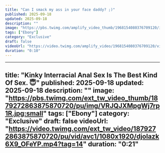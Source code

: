 ```yaml
---
title: "Can I smack my ass in your face daddy? ;)"
published: 2025-09-18
updated: 2025-09-18
description: ""
image: "https://pbs.twimg.com/amplify_video_thumb/1968154080376709120/img/zgljksdNUSV9Hfp8.jpg:small"
tags: ["Ebony"]
category: "Exclusive"
draft: false
videoUrl: "https://video.twimg.com/amplify_video/1968154080376709120/vid/avc1/1080x1920/OKvXSRLhx1TKWAGp.mp4?tag=21"
duration: "0:10"
---
```


---
title: "Kinky Interracial Anal Sex Is The Best Kind Of Sex. 😇"
published: 2025-09-18
updated: 2025-09-18
description: ""
image: "https://pbs.twimg.com/ext_tw_video_thumb/1879272863875870720/pu/img/VRJQJXMpgWj7rp1R.jpg:small"
tags: ["Ebony"]
category: "Exclusive"
draft: false
videoUrl: "https://video.twimg.com/ext_tw_video/1879272863875870720/pu/vid/avc1/1080x1920/djolazk6X9_OFeYP.mp4?tag=14"
duration: "0:21"
---


